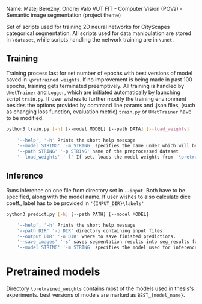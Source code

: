 Name: Matej Berezny, Ondrej Valo
VUT FIT - Computer Vision (POVa) - Semantic image segmentation (project theme)

Set of scripts used for training 2D neural networks for CityScapes categorical segmentation. All scripts used for data manipulation are stored in `\dataset`, while scripts handling the network training are in `\unet`. 



## Training
Training process last for set number of epochs with best versions of model saved in `\pretrained weights`. If no improvement is being made in past 100 epochs, training gets terminated preemptively.
All training is handled by `UNetTrainer` and `Logger`, which are initiated automatically by launching script `train.py`.
If user wishes to further modify the training environment besides the options provided by command line params and 
.json files, (such as changing loss function, evaluation metric) `train.py` or `UNetTrainer` have to be modified.
```sh 
python3 train.py [-h] [--model MODEL] [--path DATA] [--load_weights]  
    
    '--help', '-h' Prints the short help message
    '--model STRING' '-m STRING' specifies the name under which will be the model saved in '\pretrained_weights'
    '--path STRING' '-p STRING' name of the preprocessed dataset
    '--load_weights' '-l' If set, loads the model weights from '\pretrained_weights' folder.

```
## Inference
Runs inference on one file from directory set in `--input`. Both have to be specified, along with the model name. If user wishes to also calculate dice coeff., label has to be provided in `'{INPUT_DIR}\labels'`

```sh
python3 predict.py [-h] [--path PATH] [--model MODEL] 

    '--help', '-h' Prints the short help message
    '--path DIR' '-p DIR' directory containing input files.
    '--output DIR' '-o DIR' where to save finished predictions.
	'--save_images' '-s' saves segmentation results into seg_results folder. 
    '--model STRING' '-m STRING' specifies the model used for inference. 
```

# Pretrained models
Directory `\pretrained_weights` contains most of the models used in thesis's experiments. best versions of models are marked as `BEST_{model_name}`.
